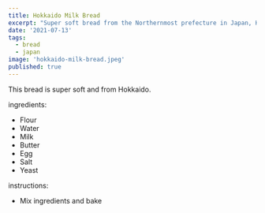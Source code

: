 ```yaml
---
title: Hokkaido Milk Bread
excerpt: "Super soft bread from the Northernmost prefecture in Japan, Hokkaido. It's softness is down to an ingredient called Zhang Zhou, which is easy to prep, and a fun way to explore with bread."
date: '2021-07-13'
tags: 
  - bread
  - japan
image: 'hokkaido-milk-bread.jpeg'
published: true 
---
```


This bread is super soft and from Hokkaido.

ingredients: 
 - Flour
 - Water
 - Milk
 - Butter
 - Egg
 - Salt
 - Yeast

instructions: 
 - Mix ingredients and bake 